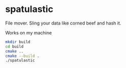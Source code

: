 # spatulastic
File mover.  Sling your data like corned beef and hash it.

Works on my machine

```bash
mkdir build
cd build
cmake ..
cmake --build .
./spatulastic
```

